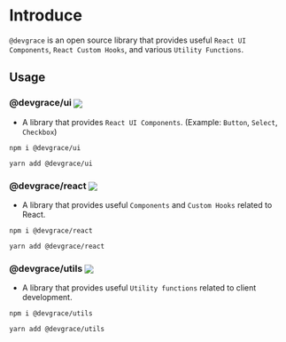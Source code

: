 # Introduce

`@devgrace` is an open source library that provides useful `React UI Components`, `React Custom Hooks`, and various `Utility Functions`.

## Usage

### @devgrace/ui <img align="center" src="https://img.shields.io/npm/v/@devgrace/ui.svg" />
  
- A library that provides `React UI Components`. (Example: `Button`, `Select`, `Checkbox`) 

```shell
npm i @devgrace/ui
```

```shell
yarn add @devgrace/ui
```

### @devgrace/react <img align="center" src="https://img.shields.io/npm/v/@devgrace/react.svg" />

- A library that provides useful `Components` and `Custom Hooks` related to React. 

```shell
npm i @devgrace/react
```

```shell
yarn add @devgrace/react
```

### @devgrace/utils <img align="center" src="https://img.shields.io/npm/v/@devgrace/utils.svg" />

- A library that provides useful `Utility functions` related to client development. 

```shell
npm i @devgrace/utils
```

```shell
yarn add @devgrace/utils
```

<br />
